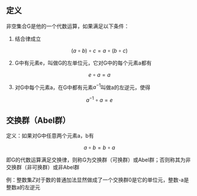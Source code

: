 ## 定义

非空集合G是他的一个代数运算，如果满足以下条件：

1. 结合律成立

$$(a\circ b)\circ c=a\circ(b\circ c)$$

2. G中有元素e，叫做G的左单位元，它对G中的每个元素a都有

$$e\circ a=a$$
   
3. 对G中每个元素a，在G中都有元素$a^{-1}$叫做a的左逆元，使得

$$a^{-1}\circ a=e$$

## 交换群（Abel群）

定义：如果对G中任意两个元素a，b有

$$a\circ b=b\circ a$$

即G的代数运算满足交换律，则称G为交换群（可换群）或Abel群；否则称其为非交换群（非可换群）或非Abel群

例：整数集$Z$对于数的普通加法显然做成了一个交换群0是它的单位元，整数-a是整数a的左逆元